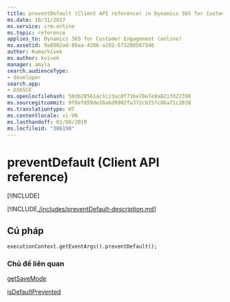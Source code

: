 ```yaml
---
title: preventDefault (Client API reference) in Dynamics 365 for Customer Engagement| MicrosoftDocs
ms.date: 10/31/2017
ms.service: crm-online
ms.topic: reference
applies_to: Dynamics 365 for Customer Engagement (online)
ms.assetid: 9a8802ad-80aa-4386-a192-573280587546
author: KumarVivek
ms.author: kvivek
manager: amyla
search.audienceType:
- developer
search.app:
- D365CE
ms.openlocfilehash: 50d628561ac1c23ac0f71be70e7e8a821fd22398
ms.sourcegitcommit: 9f0efd59de16a6d9902fa372cb25fc0baf1c2838
ms.translationtype: HT
ms.contentlocale: vi-VN
ms.lasthandoff: 01/08/2019
ms.locfileid: "386190"
---
```

# <a name="preventdefault-client-api-reference"></a>preventDefault (Client API reference)

[!INCLUDE[](../../../../includes/cc_applies_to_update_9_0_0.md)]

[!INCLUDE[./includes/preventDefault-description.md](./includes/preventDefault-description.md)]

## <a name="syntax"></a>Cú pháp

`executionContext.getEventArgs().preventDefault();`

### <a name="related-topics"></a>Chủ đề liên quan

[getSaveMode](getSaveMode.md)

[isDefaultPrevented](isDefaultPrevented.md)



